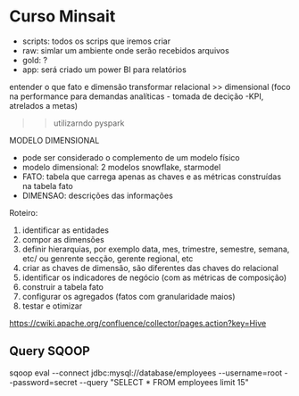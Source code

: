# Curso Minsait

* scripts: todos os scrips que iremos criar
* raw: simlar um ambiente onde serão recebidos arquivos
* gold: ?
* app: será criado um power BI para relatórios


entender o que fato e dimensão
transformar relacional >> dimensional (foco na performance para demandas analíticas - tomada de decição -KPI, atrelados a metas)
>> utilizarndo pyspark


MODELO DIMENSIONAL

* pode ser considerado o complemento de um modelo físico
* modelo dimensional: 2 modelos snowflake, starmodel
* FATO: tabela que carrega apenas as chaves e as métricas construídas na tabela fato
* DIMENSAO: descrições das informações

Roteiro:
1. identificar as entidades
2. compor as dimensões
3. definir hierarquias, por exemplo data, mes, trimestre, semestre, semana, etc/ ou genrente secção, gerente regional, etc
4. criar as chaves de dimensão, são diferentes das chaves do relacional
5. identificar os indicadores de negócio (com as métricas de composição)
6. construir a tabela fato
7. configurar os agregados (fatos com granularidade maios)
8. testar e otimizar

https://cwiki.apache.org/confluence/collector/pages.action?key=Hive

## Query SQOOP
sqoop eval --connect jdbc:mysql://database/employees --username=root --password=secret --query "SELECT * FROM employees limit 15"